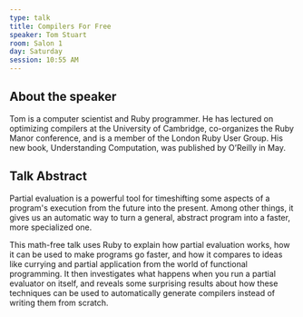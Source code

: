 ```yaml
---
type: talk
title: Compilers For Free
speaker: Tom Stuart
room: Salon 1
day: Saturday
session: 10:55 AM
---
```


## About the speaker

Tom is a computer scientist and Ruby programmer. He has lectured on optimizing compilers at the University of Cambridge, co-organizes the Ruby Manor conference, and is a member of the London Ruby User Group. His new book, Understanding Computation, was published by O’Reilly in May.

## Talk Abstract

Partial evaluation is a powerful tool for timeshifting some aspects of a program's execution from the future into the present. Among other things, it gives us an automatic way to turn a general, abstract program into a faster, more specialized one.

This math-free talk uses Ruby to explain how partial evaluation works, how it can be used to make programs go faster, and how it compares to ideas like currying and partial application from the world of functional programming. It then investigates what happens when you run a partial evaluator on itself, and reveals some surprising results about how these techniques can be used to automatically generate compilers instead of writing them from scratch.